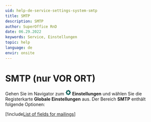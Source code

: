 ```yaml
---
uid: help-de-service-settings-system-smtp
title: SMTP
description: SMTP
author: SuperOffice RnD
date: 06.29.2022
keywords: Service, Einstellungen
topic: help
language: de
envir: onsite
---
```


# SMTP (nur VOR ORT)

Gehen Sie im Navigator zum ![Symbol][img1] **Einstellungen** und wählen Sie die Registerkarte **Globale Einstellungen** aus. Der Bereich **SMTP** enthält folgende Optionen:

[!include[List of fields for mailings](../../../../marketing/learn/includes/mailing-smtp-fields.md)]

<!-- Referenced links -->

<!-- Referenced images -->
[img1]: ../../../../../../common/icons/nav-admin-preferences-active.png
